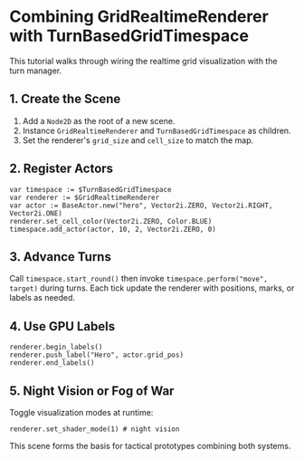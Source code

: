 # Combining GridRealtimeRenderer with TurnBasedGridTimespace

This tutorial walks through wiring the realtime grid visualization with the turn manager.

## 1. Create the Scene
1. Add a `Node2D` as the root of a new scene.
2. Instance `GridRealtimeRenderer` and `TurnBasedGridTimespace` as children.
3. Set the renderer's `grid_size` and `cell_size` to match the map.

## 2. Register Actors
```
var timespace := $TurnBasedGridTimespace
var renderer := $GridRealtimeRenderer
var actor := BaseActor.new("hero", Vector2i.ZERO, Vector2i.RIGHT, Vector2i.ONE)
renderer.set_cell_color(Vector2i.ZERO, Color.BLUE)
timespace.add_actor(actor, 10, 2, Vector2i.ZERO, 0)
```

## 3. Advance Turns
Call `timespace.start_round()` then invoke `timespace.perform("move", target)` during turns.
Each tick update the renderer with positions, marks, or labels as needed.

## 4. Use GPU Labels
```
renderer.begin_labels()
renderer.push_label("Hero", actor.grid_pos)
renderer.end_labels()
```

## 5. Night Vision or Fog of War
Toggle visualization modes at runtime:
```
renderer.set_shader_mode(1) # night vision
```

This scene forms the basis for tactical prototypes combining both systems.
